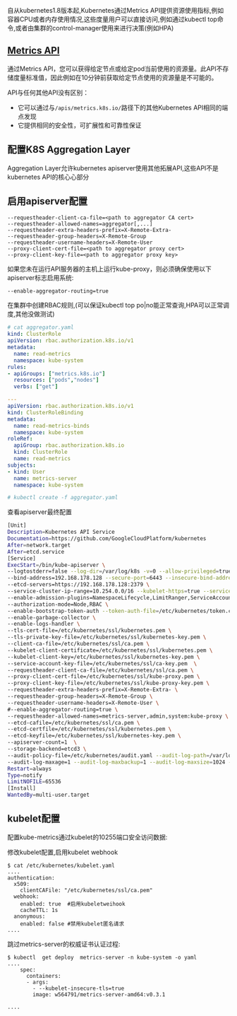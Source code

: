 自从kubernetes1.8版本起,Kubernetes通过Metrics API提供资源使用指标,例如容器CPU或者内存使用情况,这些度量用户可以直接访问,例如通过kubectl top命令,或者由集群的control-manager使用来进行决策(例如HPA)

## [Metrics API](https://kubernetes.io/docs/tasks/debug-application-cluster/core-metrics-pipeline/#the-metrics-api)

通过Metrics API，您可以获得给定节点或给定pod当前使用的资源量。此API不存储度量标准值，因此例如在10分钟前获取给定节点使用的资源量是不可能的。

API与任何其他API没有区别：

- 它可以通过与`/apis/metrics.k8s.io/`路径下的其他Kubernetes API相同的端点发现
- 它提供相同的安全性，可扩展性和可靠性保证

## 配置K8S Aggregation Layer

Aggregation Layer允许kubernetes apiserver使用其他拓展API,这些API不是kubernetes API的核心心部分

## 启用apiserver配置

```
--requestheader-client-ca-file=<path to aggregator CA cert>
--requestheader-allowed-names=aggregator[,...]
--requestheader-extra-headers-prefix=X-Remote-Extra-
--requestheader-group-headers=X-Remote-Group
--requestheader-username-headers=X-Remote-User
--proxy-client-cert-file=<path to aggregator proxy cert>
--proxy-client-key-file=<path to aggregator proxy key>
```

如果您未在运行API服务器的主机上运行kube-proxy，则必须确保使用以下apiserver标志启用系统:



```
--enable-aggregator-routing=true
```





在集群中创建RBAC规则,(可以保证kubectl top po|no能正常查询,HPA可以正常调度,其他没做测试)

```yaml
# cat aggregator.yaml
kind: ClusterRole
apiVersion: rbac.authorization.k8s.io/v1
metadata:
  name: read-metrics
  namespace: kube-system
rules:
- apiGroups: ["metrics.k8s.io"]
  resources: ["pods","nodes"]
  verbs: ["get"]

---
apiVersion: rbac.authorization.k8s.io/v1
kind: ClusterRoleBinding
metadata:
  name: read-metrics-binds
  namespace: kube-system
roleRef:
  apiGroup: rbac.authorization.k8s.io
  kind: ClusterRole
  name: read-metrics
subjects:
- kind: User
  name: metrics-server
  namespace: kube-system

```



```bash
# kubectl create -f aggregator.yaml
```



查看apiserver最终配置

```bash
[Unit]
Description=Kubernetes API Service
Documentation=https://github.com/GoogleCloudPlatform/kubernetes
After=network.target
After=etcd.service
[Service]
ExecStart=/bin/kube-apiserver \
--logtostderr=false --log-dir=/var/log/k8s -v=0 --allow-privileged=true \
--bind-address=192.168.178.128 --secure-port=6443 --insecure-bind-address=127.0.0.1 --insecure-port=8080 \
--etcd-servers=https://192.168.178.128:2379 \
--service-cluster-ip-range=10.254.0.0/16 --kubelet-https=true --service-node-port-range=79-60000  \
--enable-admission-plugins=NamespaceLifecycle,LimitRanger,ServiceAccount,DefaultStorageClass,DefaultTolerationSeconds,MutatingAdmissionWebhook,ValidatingAdmissionWebhook,ResourceQuota,NodeRestriction \
--authorization-mode=Node,RBAC \
--enable-bootstrap-token-auth --token-auth-file=/etc/kubernetes/token.csv \
--enable-garbage-collector \
--enable-logs-handler \
--tls-cert-file=/etc/kubernetes/ssl/kubernetes.pem \
--tls-private-key-file=/etc/kubernetes/ssl/kubernetes-key.pem \
--client-ca-file=/etc/kubernetes/ssl/ca.pem \
--kubelet-client-certificate=/etc/kubernetes/ssl/kubernetes.pem \
--kubelet-client-key=/etc/kubernetes/ssl/kubernetes-key.pem \
--service-account-key-file=/etc/kubernetes/ssl/ca-key.pem  \
--requestheader-client-ca-file=/etc/kubernetes/ssl/ca.pem \
--proxy-client-cert-file=/etc/kubernetes/ssl/kube-proxy.pem \
--proxy-client-key-file=/etc/kubernetes/ssl/kube-proxy-key.pem \
--requestheader-extra-headers-prefix=X-Remote-Extra- \
--requestheader-group-headers=X-Remote-Group \
--requestheader-username-headers=X-Remote-User \
#--enable-aggregator-routing=true \
--requestheader-allowed-names=metrics-server,admin,system:kube-proxy \
--etcd-cafile=/etc/kubernetes/ssl/ca.pem \
--etcd-certfile=/etc/kubernetes/ssl/kubernetes.pem \
--etcd-keyfile=/etc/kubernetes/ssl/kubernetes-key.pem \
--apiserver-count=1  \
--storage-backend=etcd3 \
--audit-policy-file=/etc/kubernetes/audit.yaml --audit-log-path=/var/log/audit \
--audit-log-maxage=1 --audit-log-maxbackup=1 --audit-log-maxsize=1024 --enable-swagger-ui
Restart=always
Type=notify
LimitNOFILE=65536
[Install]
WantedBy=multi-user.target
```

## **kubelet配置**

配置kube-metrics通过kubelet的10255端口安全访问数据:

修改kubelet配置,启用kubelet webhook

```
$ cat /etc/kubernetes/kubelet.yaml
....
authentication:
  x509:
    clientCAFile: "/etc/kubernetes/ssl/ca.pem"
  webhook:
    enabled: true  #启用kubeletweihook
    cacheTTL: 1s
  anonymous:
    enabled: false #禁用kubelet匿名请求
....
```

跳过metrics-server的权威证书认证过程:

```
$ kubectl  get deploy  metrics-server -n kube-system -o yaml
....
    spec:
      containers:
      - args:
        - --kubelet-insecure-tls=true
        image: w564791/metrics-server-amd64:v0.3.1

....
```

